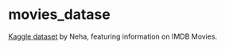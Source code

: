 # movies_datase
[Kaggle dataset](https://www.kaggle.com/datasets/neha1703/movie-genre-from-its-poster) by Neha, featuring information on IMDB Movies.
